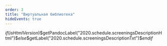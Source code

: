```yaml
---
order: 3
title: "Виртуальная библиотека"
hideEvents: true
---
```


$if(isHtmlVersion)$$getPandocLabel("2020.schedule.screeningsDescriptionHtml")$$else$$getLabel("2020.schedule.screeningsDescriptionTxt")$$endif$
